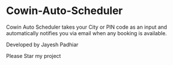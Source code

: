 # Cowin-Auto-Scheduler

Cowin Auto Scheduler takes your City or PIN code as an input and automatically notifies you via email when any booking is available.

Developed by Jayesh Padhiar

Please Star my project
